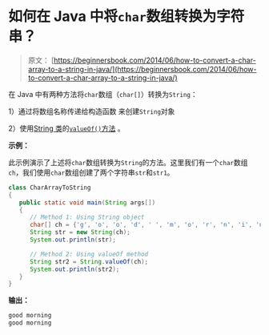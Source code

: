 # 如何在 Java 中将`char`数组转换为字符串？

> 原文： [https://beginnersbook.com/2014/06/how-to-convert-a-char-array-to-a-string-in-java/](https://beginnersbook.com/2014/06/how-to-convert-a-char-array-to-a-string-in-java/)

在 Java 中有两种方法将`char`数组（`char[]`）转换为`String`：

1）通过将数组名称传递给构造函数
来创建`String`对象

2）使用[String 类](https://beginnersbook.com/2013/12/java-strings/)的[`valueOf()`方法](https://beginnersbook.com/2013/12/java-string-copyvalueof-method-example/ "Java – String copyValueOf() Method example") 。

**示例：**

此示例演示了上述将`char`数组转换为`String`的方法。这里我们有一个`char`数组`ch`，我们使用`char`数组创建了两个字符串`str`和`str1`。

```java
class CharArrayToString
{
   public static void main(String args[])
   {
      // Method 1: Using String object
      char[] ch = {'g', 'o', 'o', 'd', ' ', 'm', 'o', 'r', 'n', 'i', 'n', 'g'};
      String str = new String(ch);
      System.out.println(str);

      // Method 2: Using valueOf method
      String str2 = String.valueOf(ch);
      System.out.println(str2);
   }
}
```

**输出：**

```java
good morning
good morning
```